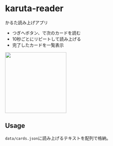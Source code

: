 # karuta-reader
かるた読み上げアプリ

- つぎへボタン、で次のカードを読む
- 10秒ごとにリピートして読み上げる
- 完了したカードを一覧表示

<img src="https://user-images.githubusercontent.com/7026785/71603629-1fb66e80-2ba1-11ea-856b-901990b9e327.jpeg" width="200"/>

## Usage

`data/cards.json`に読み上げるテキストを配列で格納。
